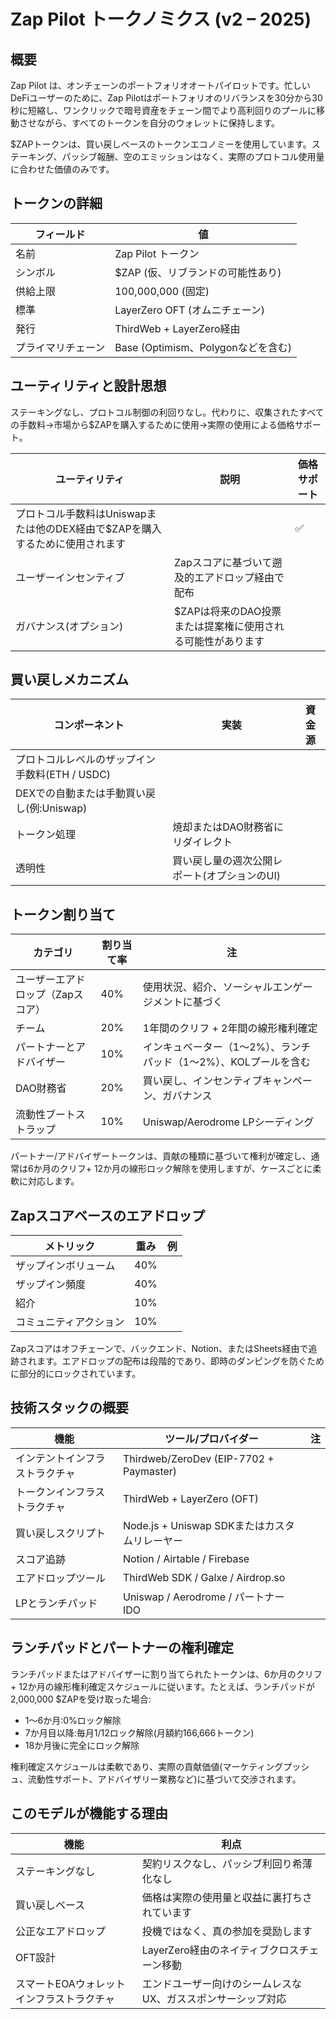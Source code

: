 # Zap Pilot トークノミクス (v2 – 2025)

## 概要

Zap Pilot は、オンチェーンのポートフォリオオートパイロットです。忙しいDeFiユーザーのために、Zap
Pilotはポートフォリオのリバランスを30分から30秒に短縮し、ワンクリックで暗号資産をチェーン間でより高利回りのプールに移動させながら、すべてのトークンを自分のウォレットに保持します。

$ZAPトークンは、買い戻しベースのトークンエコノミーを使用しています。ステーキング、パッシブ報酬、空のエミッションはなく、実際のプロトコル使用量に合わせた価値のみです。

## トークンの詳細

| フィールド         | 値                                 |
| ------------------ | ---------------------------------- |
| 名前               | Zap Pilot トークン                 |
| シンボル           | $ZAP (仮、リブランドの可能性あり)  |
| 供給上限           | 100,000,000 (固定)                 |
| 標準               | LayerZero OFT (オムニチェーン)     |
| 発行               | ThirdWeb + LayerZero経由           |
| プライマリチェーン | Base (Optimism、Polygonなどを含む) |

## ユーティリティと設計思想

ステーキングなし、プロトコル制御の利回りなし。代わりに、収集されたすべての手数料→市場から$ZAPを購入するために使用→実際の使用による価格サポート。

| ユーティリティ                                                               | 説明                                                        | 価格サポート |
| ---------------------------------------------------------------------------- | ----------------------------------------------------------- | ------------ |
| プロトコル手数料はUniswapまたは他のDEX経由で$ZAPを購入するために使用されます |                                                             | ✅           |
| ユーザーインセンティブ                                                       | Zapスコアに基づいて遡及的エアドロップ経由で配布             |              |
| ガバナンス(オプション)                                                       | $ZAPは将来のDAO投票または提案権に使用される可能性があります |              |

## 買い戻しメカニズム

| コンポーネント                                 | 実装                                         | 資金源 |
| ---------------------------------------------- | -------------------------------------------- | ------ |
| プロトコルレベルのザップイン手数料(ETH / USDC) |                                              |        |
| DEXでの自動または手動買い戻し(例:Uniswap)      |                                              |        |
| トークン処理                                   | 焼却またはDAO財務省にリダイレクト            |        |
| 透明性                                         | 買い戻し量の週次公開レポート(オプションのUI) |        |

## トークン割り当て

| カテゴリ                          | 割り当て率 | 注                                                                |
| --------------------------------- | ---------- | ----------------------------------------------------------------- |
| ユーザーエアドロップ（Zapスコア） | 40%        | 使用状況、紹介、ソーシャルエンゲージメントに基づく                |
| チーム                            | 20%        | 1年間のクリフ + 2年間の線形権利確定                               |
| パートナーとアドバイザー          | 10%        | インキュベーター（1〜2%）、ランチパッド（1〜2%）、KOLプールを含む |
| DAO財務省                         | 20%        | 買い戻し、インセンティブキャンペーン、ガバナンス                  |
| 流動性ブートストラップ            | 10%        | Uniswap/Aerodrome LPシーディング                                  |

パートナー/アドバイザートークンは、貢献の種類に基づいて権利が確定し、通常は6か月のクリフ+
12か月の線形ロック解除を使用しますが、ケースごとに柔軟に対応します。

## Zapスコアベースのエアドロップ

| メトリック             | 重み | 例  |
| ---------------------- | ---- | --- |
| ザップインボリューム   | 40%  |     |
| ザップイン頻度         | 40%  |     |
| 紹介                   | 10%  |     |
| コミュニティアクション | 10%  |     |

Zapスコアはオフチェーンで、バックエンド、Notion、またはSheets経由で追跡されます。エアドロップの配布は段階的であり、即時のダンピングを防ぐために部分的にロックされています。

## 技術スタックの概要

| 機能                           | ツール/プロバイダー                           | 注  |
| ------------------------------ | --------------------------------------------- | --- |
| インテントインフラストラクチャ | Thirdweb/ZeroDev (EIP-7702 + Paymaster)       |     |
| トークンインフラストラクチャ   | ThirdWeb + LayerZero (OFT)                    |     |
| 買い戻しスクリプト             | Node.js + Uniswap SDKまたはカスタムリレーヤー |     |
| スコア追跡                     | Notion / Airtable / Firebase                  |     |
| エアドロップツール             | ThirdWeb SDK / Galxe / Airdrop.so             |     |
| LPとランチパッド               | Uniswap / Aerodrome / パートナーIDO           |     |

## ランチパッドとパートナーの権利確定

ランチパッドまたはアドバイザーに割り当てられたトークンは、6か月のクリフ+
12か月の線形権利確定スケジュールに従います。たとえば、ランチパッドが2,000,000 $ZAPを受け取った場合:

- 1〜6か月:0%ロック解除
- 7か月目以降:毎月1/12ロック解除(月額約166,666トークン)
- 18か月後に完全にロック解除

権利確定スケジュールは柔軟であり、実際の貢献価値(マーケティングプッシュ、流動性サポート、アドバイザリー業務など)に基づいて交渉されます。

## このモデルが機能する理由

| 機能                                      | 利点                                                         |
| ----------------------------------------- | ------------------------------------------------------------ |
| ステーキングなし                          | 契約リスクなし、パッシブ利回り希薄化なし                     |
| 買い戻しベース                            | 価格は実際の使用量と収益に裏打ちされています                 |
| 公正なエアドロップ                        | 投機ではなく、真の参加を奨励します                           |
| OFT設計                                   | LayerZero経由のネイティブクロスチェーン移動                  |
| スマートEOAウォレットインフラストラクチャ | エンドユーザー向けのシームレスなUX、ガススポンサーシップ対応 |
